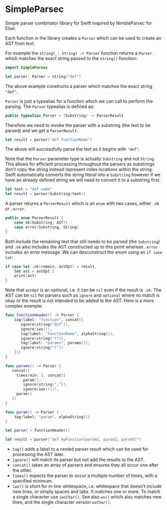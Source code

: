 # SimpleParsec

Simple parser combinator library for Swift inspired by NimbleParsec for Elixir.

Each function in the library creates a `Parser` which can be used to
create an AST from text. 

For example the `string(_: String) -> Parser` function returns a `Parser`
which matches the exact string passed to the `string()` function:
```swift
import SimpleParsec

let parser: Parser = string("def")
```
The above example constructs a parser which matches the exact string `"def"`.

`Parser` is just a typealias for a function which we can call to perform the parsing. The `Parser` typealias is defined as:
```swift
public typealias Parser = (Substring) -> ParserResult
```
Therefore we need to invoke the parser with a substring (the text to be parsed) and we get a `ParserResult`.

```swift
let result = parser("def functionName")
```

The above will successfully parse the text as it begins with `"def"`.

Note that the `Parser` parameter type is actually `Substring` and not `String`. This allows for
efficient processing throughout the parsers as substrings don't copy the string instead
represent index locations within the string. Swift automatically converts the string literal
into a `Substring` however if we have an already defined string we will need to convert
it to a substring first:
```swift
let text = "def name"
let result = parser(Substring(text))
```
A parser returns a `ParserResult` which is an `enum` with two cases, either
`.ok` or `.error`. 
```swift
public enum ParserResult {
    case ok(Substring, AST?)
    case error(Substring, String)
}
```
Both include the remaining text that still needs to be parsed (the `Substring`)
and `.ok` also includes the AST constructed up to this point whereas `.error`
includes an error message. We can desconstruct the enum using an `if case let`:
```swift
if case let .ok(remain, astOpt) = result,
    let ast = astOpt {
    print(ast)
}
```
Note that `astOpt` is an optional, i.e. it can be `nil` even if the result is `.ok`. 
The AST can be `nil` for parsers such as `ignore` and `optional` where no match is okay
or the result is not intended to be added to the AST.
Here is a more complex example:
```swift
func functionHeader() -> Parser {
    tag(label: "function", concat([
       ignore(string("def")),
       ignore(iws()),
       tag(label: "functionName", alphaString()),
       ignore(string("(")),
       tag(label: "params", params()),
       ignore(string(")"))
    ]))
}

func params() -> Parser {
   concat([
     times(min: 1, concat([
        param(), 
        ignore(string(",")), 
        ignore(iws()))),
     param()
   ])
}

func param() -> Parser {
    tag(label: "param", alphaString())
}

let parser = functionHeader()

let result = parser("def myFunction(param1, param2, param3)")
```
- `tag()` adds a label to a nested parser result which can be used for processing the AST later.
- `ignore()` will match its parser but not add the results to the AST.
- `concat()` takes an array of parsers and ensures they all occur one after the other.
- `times()` expects the parser to occur a multiple number of times, with a specified minimum.
- `iws()` is short for in-line whitespace, i.e. whitespace that doesn't include new lines, or
simply spaces and tabs. It matches one or more. To match a single character use `iwsChar()`.
See also `ws()` which also matches new lines, and the single character version `wsChar()`.
